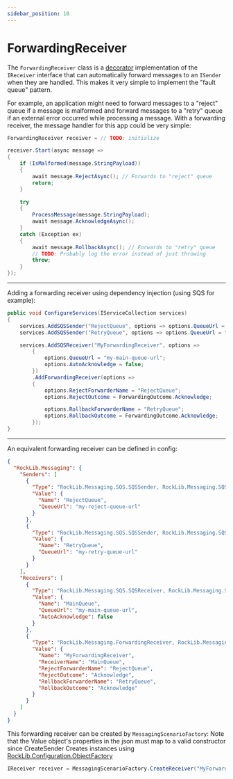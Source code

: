 ```yaml
---
sidebar_position: 10
---
```


# ForwardingReceiver

The `ForwardingReceiver` class is a [decorator] implementation of the `IReceiver` interface that can automatically forward messages to an `ISender` when they are handled. This makes it very simple to implement the "fault queue" pattern.

For example, an application might need to forward messages to a "reject" queue if a message is malformed and forward messages to a "retry" queue if an external error occurred while processing a message. With a forwarding receiver, the message handler for this app could be very simple:

```csharp
ForwardingReceiver receiver = // TODO: initialize

receiver.Start(async message =>
{
    if (IsMalformed(message.StringPayload))
    {
        await message.RejectAsync(); // Forwards to "reject" queue
        return;
    }

    try
    {
        ProcessMessage(message.StringPayload);
        await message.AcknowledgeAsync();
    }
    catch (Exception ex)
    {
        await message.RollbackAsync(); // Forwards to "retry" queue
        // TODO: Probably log the error instead of just throwing
        throw;
    }
});
```

---

Adding a forwarding receiver using dependency injection (using SQS for example):

```csharp
public void ConfigureServices(IServiceCollection services)
{
    services.AddSQSSender("RejectQueue", options => options.QueueUrl = "my-reject-queue-url");
    services.AddSQSSender("RetryQueue", options => options.QueueUrl = "my-retry-queue-url");

    services.AddSQSReceiver("MyForwardingReceiver", options =>
        {
            options.QueueUrl = "my-main-queue-url";
            options.AutoAcknowledge = false;
        })
        .AddForwardingReceiver(options =>
        {
            options.RejectForwarderName = "RejectQueue";
            options.RejectOutcome = ForwardingOutcome.Acknowledge;

            options.RollbackForwarderName = "RetryQueue";
            options.RollbackOutcome = ForwardingOutcome.Acknowledge;
        });
}
```

---

An equivalent forwarding receiver can be defined in config:

```json
{
  "RockLib.Messaging": {
    "Senders": [
      {
        "Type": "RockLib.Messaging.SQS.SQSSender, RockLib.Messaging.SQS",
        "Value": {
          "Name": "RejectQueue",
          "QueueUrl": "my-reject-queue-url"
        }
      },
      {
        "Type": "RockLib.Messaging.SQS.SQSSender, RockLib.Messaging.SQS",
        "Value": {
          "Name": "RetryQueue",
          "QueueUrl": "my-retry-queue-url"
        }
      }
    ],
    "Receivers": [
      {
        "Type": "RockLib.Messaging.SQS.SQSReceiver, RockLib.Messaging.SQS",
        "Value": {
          "Name": "MainQueue",
          "QueueUrl": "my-main-queue-url",
          "AutoAcknowledge": false
        }
      },
      {
        "Type": "RockLib.Messaging.ForwardingReceiver, RockLib.Messaging",
        "Value": {
          "Name": "MyForwardingReceiver",
          "ReceiverName": "MainQueue",
          "RejectForwarderName": "RejectQueue",
          "RejectOutcome": "Acknowledge",
          "RollbackForwarderName": "RetryQueue",
          "RollbackOutcome": "Acknowledge"
        }
      }
    ]
  }
}
```

This forwarding receiver can be created by `MessagingScenarioFactory`:
Note that the Value object's properties in the json must map to a valid constructor since CreateSender Creates instances using [RockLib.Configuration.ObjectFactory](https://github.com/RockLib/RockLib.Configuration/tree/main/RockLib.Configuration.ObjectFactory#rocklibconfigurationobjectfactory)

```csharp
IReceiver receiver = MessagingScenarioFactory.CreateReceiver("MyForwardingReceiver");
```

[decorator]: https://en.wikipedia.org/wiki/Decorator_pattern
